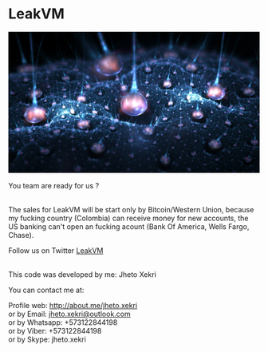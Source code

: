 LeakVM
======

![LeakVM](LeakVM.jpg)

You team are ready for us ?<br><br>

The sales for LeakVM will be start only by Bitcoin/Western Union, because my fucking country (Colombia) can receive money for new accounts, the US banking can't open an fucking acount (Bank Of America, Wells Fargo, Chase).<br>

Follow us on Twitter [LeakVM](https://twitter.com/search?q=%23LeakVM&src=typd)<br><br>

This code was developed by me: Jheto Xekri<br>

You can contact me at:<br>

Profile web: http://about.me/jheto.xekri<br>
or by Email: jheto.xekri@outlook.com<br>
or by Whatsapp: +573122844198<br>
or by Viber: +573122844198<br>
or by Skype: jheto.xekri<br>
